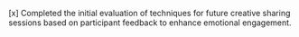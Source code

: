 [x] Completed the initial evaluation of techniques for future creative sharing sessions based on participant feedback to enhance emotional engagement.